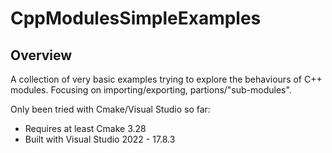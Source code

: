 # CppModulesSimpleExamples

## Overview ##

A collection of very basic examples trying to explore the behaviours of C++ modules. Focusing on importing/exporting, partions/"sub-modules".

Only been tried with Cmake/Visual Studio so far:

* Requires at least Cmake 3.28
* Built with Visual Studio 2022 - 17.8.3
